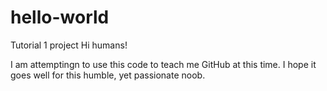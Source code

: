 # hello-world
Tutorial 1 project
Hi humans!

I am attemptingn to use this code to teach me GitHub at this time.
I hope it goes well for this humble, yet passionate noob.
